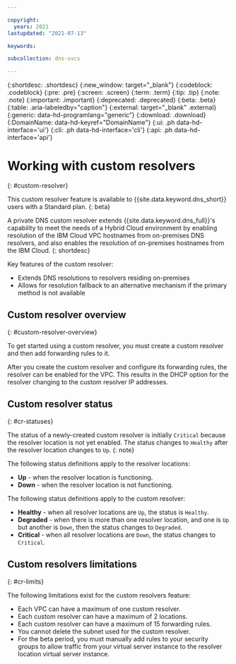 ```yaml
---

copyright:
  years: 2021
lastupdated: "2021-07-13"

keywords:

subcollection: dns-svcs

---
```


{:shortdesc: .shortdesc}
{:new_window: target="_blank"} 
{:codeblock: .codeblock}
{:pre: .pre}
{:screen: .screen}
{:term: .term}
{:tip: .tip}
{:note: .note}
{:important: .important}
{:deprecated: .deprecated}
{:beta: .beta}
{:table: .aria-labeledby="caption"}
{:external: target="_blank" .external}
{:generic: data-hd-programlang="generic”}
{:download: .download}
{:DomainName: data-hd-keyref="DomainName"}
{:ui: .ph data-hd-interface='ui'}
{:cli: .ph data-hd-interface='cli'}
{:api: .ph data-hd-interface='api'}

# Working with custom resolvers
{: #custom-resolver}

This custom resolver feature is available to {{site.data.keyword.dns_short}} users with a Standard plan. 
{: beta}

A private DNS custom resolver extends {{site.data.keyword.dns_full}}'s capability to meet the needs of a Hybrid Cloud environment by enabling resolution of the IBM Cloud VPC hostnames from on-premises DNS resolvers, and also enables the  resolution of on-premises hostnames from the IBM Cloud. 
{: shortdesc}

Key features of the custom resolver:

* Extends DNS resolutions to resolvers residing on-premises
* Allows for resolution fallback to an alternative mechanism if the primary method is not available

## Custom resolver overview
{: #custom-resolver-overview}

To get started using a custom resolver, you must create a custom resolver and then add forwarding rules to it.

After you create the custom resolver and configure its forwarding rules, the resolver can be enabled for the VPC. This results in the DHCP option for the resolver changing to the custom resolver IP addresses.

## Custom resolver status
{: #cr-statuses}

The status of a newly-created custom resolver is initially `Critical` because the resolver location is not yet enabled. The status changes to `Healthy` after the resolver location changes to `Up`.
{: note}

The following status definitions apply to the resolver locations:
  * **Up** - when the resolver location is functioning.
  * **Down** - when the resolver location is not functioning.

The following status definitions apply to the custom resolver:
  * **Healthy** - when all resolver locations are `Up`, the status is `Healthy`.
  * **Degraded** - when there is more than one resolver location, and one is `Up` but another is `Down`, then the status changes to `Degraded`.
  * **Critical** - when all resolver locations are `Down`, the status changes to `Critical`.
  
## Custom resolvers limitations
{: #cr-limits}

The following limitations exist for the custom resolvers feature:

  * Each VPC can have a maximum of one custom resolver.
  * Each custom resolver can have a maximum of 2 locations.
  * Each custom resolver can have a maximum of 15 forwarding rules.
  * You cannot delete the subnet used for the custom resolver.
  * For the beta period, you must manually add rules to your security groups to allow traffic from your virtual server instance to the resolver location virtual server instance.
